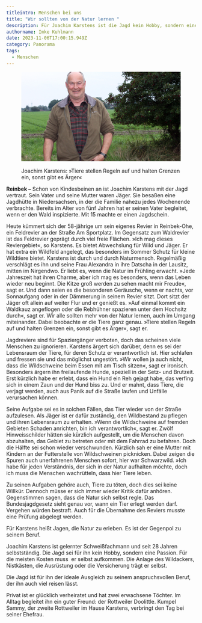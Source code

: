 ```yaml
---
titleintro: Menschen bei uns
title: "Wir sollten von der Natur lernen "
description: Für Joachim Karstens ist die Jagd kein Hobby, sondern eine Passion.
authorname: Imke Kuhlmann
date: 2023-11-06T17:00:15.949Z
category: Panorama
tags:
  - Menschen
---
```



<figure>
  <img src="/static/media/2023-06-11-Karstens-Joachim.jpg">
  <figcaption>

Joachim Karstens: »Tiere stellen Regeln auf und halten Grenzen ein, sonst gibt es Ärger« 

  </figcaption>
</figure>



**Reinbek –** Schon von Kindesbeinen an ist Joachim Karstens mit der Jagd vertraut. Sein Vater und seine Mutter waren Jäger. Sie besaßen eine Jagdhütte in Niedersachsen, in der die Familie nahezu jedes Wochenende verbrachte. Bereits im Alter von fünf Jahren hat er seinen Vater begleitet, wenn er den Wald inspizierte. Mit 15 machte er einen Jagdschein. 

Heute kümmert sich der 58-jährige um sein eigenes Revier in Reinbek-Ohe, ein Feldrevier an der Straße Am Sportplatz. Im Gegensatz zum Waldrevier ist das Feldrevier geprägt durch viel freie Flächen. »Ich mag dieses Reviergebiet«, so Karstens. Es bietet Abwechslung für Wild und Jäger. Er hat extra ein Wildfeld angelegt, das besonders im Sommer Schutz für kleine Wildtiere bietet. Karstens ist durch und durch Naturmensch. Regelmäßig verschlägt es ihn und seine Frau Alexandra in ihre Datscha in der Lausitz, mitten im Nirgendwo. Er liebt es, wenn die Natur im Frühling erwacht. »Jede Jahreszeit hat ihren Charme, aber ich mag es besonders, wenn das Leben wieder neu beginnt. Die Kitze groß werden zu sehen macht mir Freude«, sagt er. Und dann seien es die besonderen Geräusche, wenn er nachts, vor Sonnaufgang oder in der Dämmerung in seinem Revier sitzt. Dort sitzt der Jäger oft allein auf weiter Flur und er genießt es. »Auf einmal kommt ein Waldkauz angeflogen oder die Rebhühner spazieren unter dem Hochsitz durch«, sagt er. Wir alle sollten mehr von der Natur lernen, auch im Umgang miteinander. Dabei beobachte er die Tiere ganz genau. »Tiere stellen Regeln auf und halten Grenzen ein, sonst gibt es Ärger«, sagt er.

Jagdreviere sind für Spaziergänger verboten, doch das scheinen viele Menschen zu ignorieren. Karstens ärgert sich darüber, denn es sei der Lebensraum der Tiere, für deren Schutz er verantwortlich ist. Hier schlafen und fressen sie und das möglichst ungestört. »Wir wollen ja auch nicht, dass die Wildschweine beim Essen mit am Tisch sitzen«, sagt er ironisch. Besonders ärgern ihn freilaufende Hunde, speziell in der Setz- und Brutzeit. Erst kürzlich habe er erlebt, dass ein Hund ein Reh gejagt habe, das verfing sich in einem Zaun und der Hund biss zu. Und er mahnt, dass Tiere, die verjagt werden, auch aus Panik auf die Straße laufen und Unfälle verursachen können. 

Seine Aufgabe sei es in solchen Fällen, das Tier wieder von der Straße aufzulesen. Als Jäger ist er dafür zuständig, den Wildbestand zu pflegen und ihren Lebensraum zu erhalten. »Wenn die Wildschweine auf fremden Gebieten Schaden anrichten, bin ich verantwortlich«, sagt er. Zwölf Hinweisschilder hätten sie kürzlich aufgestellt, um die Menschen davon abzuhalten, das Gebiet zu betreten oder mit dem Fahrrad zu befahren. Doch die Hälfte sei schon wieder verschwunden. Kürzlich sah er eine Mutter mit Kindern an der Futterstelle von Wildschweinen picknicken. Dabei zeigen die Spuren auch unerfahrenen Menschen sofort, hier war Schwarzwild. »Ich habe für jeden Verständnis, der sich in der Natur aufhalten möchte, doch ich muss die Menschen wachrütteln, dass hier Tiere leben.

Zu seinen Aufgaben gehöre auch, Tiere zu töten, doch dies sei keine Willkür. Dennoch müsse er sich immer wieder Kritik dafür anhören. Gegenstimmen sagen, dass die Natur sich selbst regle. Das Bundesjagdgesetz sieht genau vor, wann ein Tier erlegt werden darf. Vergehen würden bestraft. Auch für die Übernahme des Reviers musste eine Prüfung abgelegt werden.

Für Karstens heißt Jagen, die Natur zu erleben. Es ist der Gegenpol zu seinem Beruf.

Joachim Karstens ist gelernter Schweißfachmann und seit 28 Jahren selbstständig. Die Jagd sei für ihn kein Hobby, sondern eine Passion. Für die meisten Kosten muss  er selbst aufkommen. Die Anlage des Wildackers, Nistkästen, die Ausrüstung oder die Versicherung trägt er selbst. 

Die Jagd ist für ihn der ideale Ausgleich zu seinem anspruchsvollen Beruf, der ihn auch viel reisen lässt. 

Privat ist er glücklich verheiratet und hat zwei erwachsene Töchter. Im Alltag begleitet ihn ein guter Freund: der Rottweiler Doolittle. Kumpel Sammy, der zweite Rottweiler im Hause Karstens, verbringt den Tag bei seiner Ehefrau.